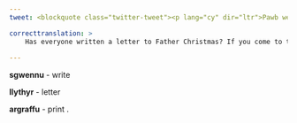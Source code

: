 ```yaml
---
tweet: <blockquote class="twitter-tweet"><p lang="cy" dir="ltr">Pawb wedi sgwennu llythyr i Siôn Corn? Os ewch chi i&#39;n gwefan mae dolen i <a href="https://twitter.com/Cyws4c?ref_src=twsrc%5Etfw">@Cyws4c</a> sydd wedi creu llythyr i chi argraffu 📝🎅🏻🎁 <a href="https://t.co/mUyH0wd6Oq">https://t.co/mUyH0wd6Oq</a> <a href="https://twitter.com/hashtag/yagym?src=hash&amp;ref_src=twsrc%5Etfw">#yagym</a> <a href="https://t.co/zk392Nuyiy">pic.twitter.com/zk392Nuyiy</a></p>&mdash; 🎅🏼 Sion Corn 🎅🏼 (@SantaCymraeg) <a href="https://twitter.com/SantaCymraeg/status/1335277868084031488?ref_src=twsrc%5Etfw">December 5, 2020</a></blockquote> <script async src="https://platform.twitter.com/widgets.js" charset="utf-8"></script>

correcttranslation: >
    Has everyone written a letter to Father Christmas? If you come to the website there is a link to @Cyws4c who have created a letter for you to print.
    
---
```


**sgwennu** - write

**llythyr** - letter

**argraffu** - print
.




